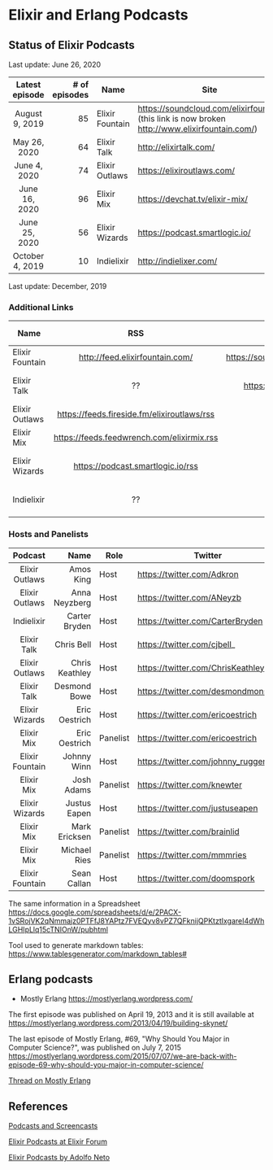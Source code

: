 # Elixir and Erlang Podcasts

## Status of Elixir Podcasts

Last update: June 26, 2020

|   Latest episode  | # of episodes | Name            | Site                           |
|:-----------------:|--------------:|-----------------|--------------------------------|
|   August 9, 2019  |            85 | Elixir Fountain | https://soundcloud.com/elixirfountain (this link is now broken http://www.elixirfountain.com/) |
|  May 26, 2020 |            64 | Elixir Talk     | http://elixirtalk.com/         |
| June 4, 2020 |            74 | Elixir Outlaws  | https://elixiroutlaws.com/     |
| June 16, 2020 | 96            | Elixir Mix      | https://devchat.tv/elixir-mix/ |
| June 25, 2020 | 56            | Elixir Wizards  | https://podcast.smartlogic.io/ |
| October 4, 2019   | 10            | Indielixir      | http://indielixer.com/         |



Last update: December, 2019


### Additional Links

| Name            |                     RSS                     |               Audio distribution site | First episode     | Twitter                            |
|-----------------|:-------------------------------------------:|--------------------------------------:|-------------------|------------------------------------|
| Elixir Fountain |       http://feed.elixirfountain.com/       | https://soundcloud.com/elixirfountain | June 9, 2015      | https://twitter.com/elixirfountain |
| Elixir Talk     |                      ??                     |     https://soundcloud.com/elixirtalk | October 18, 2017  | https://twitter.com/ElixirTalk     |
| Elixir Outlaws  | https://feeds.fireside.fm/elixiroutlaws/rss |                                    ?? | April 15, 2018    | https://twitter.com/elixiroutlaws  |
| Elixir Mix      | https://feeds.feedwrench.com/elixirmix.rss  | ??                                    | May 1, 2018       | https://twitter.com/elixir_mix     |
| Elixir Wizards  | https://podcast.smartlogic.io/rss           | ??                                    | February 25, 2019 | https://twitter.com/smartlogic     |
| Indielixir      | ??                                          | ??                                    | March 10, 2018    | ??                                 |

### Hosts and Panelists

| Podcast | Name | Role | Twitter |
|:---------------:|---------------:|----------|------------------------------------|
| Elixir Outlaws | Amos King | Host | https://twitter.com/Adkron |
| Elixir Outlaws | Anna Neyzberg | Host | https://twitter.com/ANeyzb |
| Indielixir | Carter Bryden | Host | https://twitter.com/CarterBryden |
| Elixir Talk | Chris Bell | Host | https://twitter.com/cjbell_ |
| Elixir Outlaws | Chris Keathley | Host | https://twitter.com/ChrisKeathley |
| Elixir Talk | Desmond Bowe | Host | https://twitter.com/desmondmonster |
| Elixir Wizards | Eric Oestrich | Host | https://twitter.com/ericoestrich |
| Elixir Mix | Eric Oestrich | Panelist | https://twitter.com/ericoestrich |
| Elixir Fountain | Johnny Winn  | Host | https://twitter.com/johnny_rugger |
| Elixir Mix | Josh Adams | Panelist | https://twitter.com/knewter |
| Elixir Wizards | Justus Eapen | Host | https://twitter.com/justuseapen |
| Elixir Mix | Mark Ericksen | Panelist | https://twitter.com/brainlid |
| Elixir Mix | Michael Ries | Panelist | https://twitter.com/mmmries |
| Elixir Fountain | Sean Callan | Host | https://twitter.com/doomspork |

The same information in a Spreadsheet https://docs.google.com/spreadsheets/d/e/2PACX-1vSRojVK2qNmmajz0PTFfJ8YAPtz7FVEQyv8vPZ7QFknijQPKtztIxgareI4dWhLGHIpLlq15cTNIOnW/pubhtml

Tool used to generate markdown tables: https://www.tablesgenerator.com/markdown_tables#

## Erlang podcasts

- Mostly Erlang https://mostlyerlang.wordpress.com/

The first episode was published on April 19, 2013 and it is still available at https://mostlyerlang.wordpress.com/2013/04/19/building-skynet/ 

The last episode of Mostly Erlang, #69, "Why Should You Major in Computer Science?", was published on July 7, 2015 
https://mostlyerlang.wordpress.com/2015/07/07/we-are-back-with-episode-69-why-should-you-major-in-computer-science/

[Thread on Mostly Erlang](https://twitter.com/adolfont/status/1321780535526641664?s=20)


## References

[Podcasts and Screencasts](https://github.com/elixir-lang/elixir/wiki/Podcasts-and-Screencasts)

[Elixir Podcasts at Elixir Forum](https://elixirforum.com/t/elixir-podcasts/79)

[Elixir Podcasts by Adolfo Neto](https://medium.com/@adolfont/elixir-podcasts-e9579e073732)

